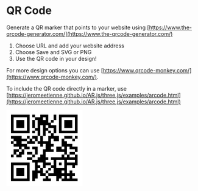 # QR Code

Generate a QR marker that points to your website using [https://www.the-qrcode-generator.com/](https://www.the-qrcode-generator.com/)

1. Choose URL and add your website address
2. Choose Save and SVG or PNG
3. Use the QR code in your design!

For more design options you can use [https://www.qrcode-monkey.com/](https://www.qrcode-monkey.com/).

To include the QR code directly in a marker, use [https://jeromeetienne.github.io/AR.js/three.js/examples/arcode.html](https://jeromeetienne.github.io/AR.js/three.js/examples/arcode.html)

![](../../.gitbook/assets/qrcode.png)

